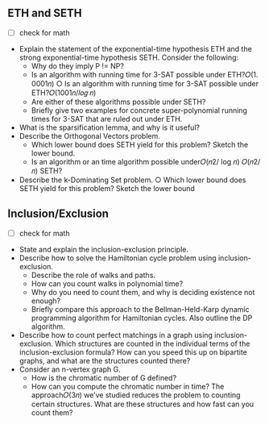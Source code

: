 
## ETH and SETH
- [ ] check for math
- Explain the statement of the exponential-time hypothesis ETH and the strong exponential-time hypothesis SETH. Consider the following: 
	- Why do they imply P != NP? 
	- Is an algorithm with running time for 3-SAT possible under ETH?𝑂(1. 0001𝑛) ○ Is an algorithm with running time for 3-SAT possible under ETH?𝑂(1001𝑛/𝑙𝑜𝑔 𝑛) 
	- Are either of these algorithms possible under SETH? 
	- Briefly give two examples for concrete super-polynomial running times for 3-SAT that are ruled out under ETH. 
- What is the sparsification lemma, and why is it useful? 
- Describe the Orthogonal Vectors problem. 
	- Which lower bound does SETH yield for this problem? Sketch the lower bound. 
	- Is an algorithm or an time algorithm possible under𝑂(𝑛2/ log 𝑛) 𝑂(𝑛2/ 𝑛) SETH? 
- Describe the k-Dominating Set problem. ○ Which lower bound does SETH yield for this problem? Sketch the lower bound


## Inclusion/Exclusion
- [ ] check for math

- State and explain the inclusion-exclusion principle.
- Describe how to solve the Hamiltonian cycle problem using inclusion-exclusion. 
	- Describe the role of walks and paths. 
	- How can you count walks in polynomial time? 
	- Why do you need to count them, and why is deciding existence not enough? 
	- Briefly compare this approach to the Bellman-Held-Karp dynamic programming algorithm for Hamiltonian cycles. Also outline the DP algorithm. 
- Describe how to count perfect matchings in a graph using inclusion-exclusion. Which structures are counted in the individual terms of the inclusion-exclusion formula? How can you speed this up on bipartite graphs, and what are the structures counted there? 
- Consider an n-vertex graph G. 
	- How is the chromatic number of G defined? 
	- How can you compute the chromatic number in time? The approach𝑂(3𝑛) we’ve studied reduces the problem to counting certain structures. What are these structures and how fast can you count them?
